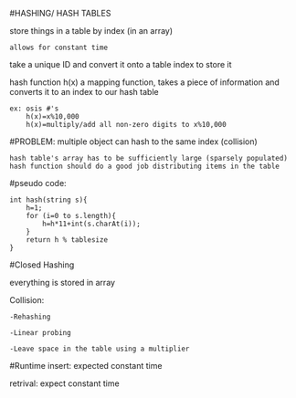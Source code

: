 #HASHING/ HASH TABLES

store things in a table by index (in an array)

	allows for constant time

take a unique ID and convert it onto a table index to store it

hash function h(x) a mapping function, takes a piece of information and converts it to an index to our hash table

	ex: osis #'s
		h(x)=x%10,000
		h(x)=multiply/add all non-zero digits to x%10,000

#PROBLEM: multiple object can hash to the same index (collision)

	hash table's array has to be sufficiently large (sparsely populated)
	hash function should do a good job distributing items in the table

#pseudo code:

	int hash(string s){
		h=1;
		for (i=0 to s.length){
			h=h*11+int(s.charAt(i));
		}
		return h % tablesize
	}
	
#Closed Hashing 

everything is stored in array

Collision:

	-Rehashing

	-Linear probing
	
	-Leave space in the table using a multiplier
	
#Runtime
insert: expected constant time

retrival: expect constant time
